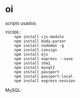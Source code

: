 # oi

scripts usados: 

    VSCODE:
        npm install cjs-module
        npm install body-parser
        npm install nodemon -g
        npm install consign
        npm install ejs
        npm install express --save
        npm install sha1
        npm install mysql2
        npm install passport
        npm install passport-local 
        npm install express-session

MySQL:

    